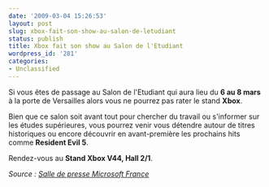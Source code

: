 ```yaml
---
date: '2009-03-04 15:26:53'
layout: post
slug: xbox-fait-son-show-au-salon-de-letudiant
status: publish
title: Xbox fait son show au Salon de l'Etudiant
wordpress_id: '281'
categories:
- Unclassified
---
```


Si vous êtes de passage au Salon de l'Etudiant qui aura lieu du **6 au 8 mars** à la porte de Versailles alors vous ne pourrez pas rater le stand **Xbox**.




Bien que ce salon soit avant tout pour chercher du travail ou s'informer sur les études supérieures, vous pourrez venir vous détendre autour de titres historiques ou encore découvrir en avant-première les prochains hits comme **Resident Evil 5**.




Rendez-vous au **Stand Xbox V44, Hall 2/1**.







_Source : [Salle de presse Microsoft France](http://www.microsoft.com/France/InformationsPresse/Fiche-Communique.aspx?EID=2a4e18fb-2ff4-416f-9634-06875f15ecd6)_



